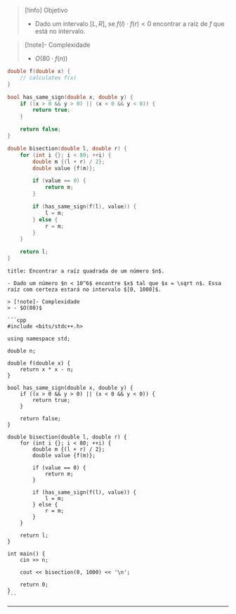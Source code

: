 > [!info] Objetivo
> - Dado um intervalo $[L, R]$, se $f(l) \cdot f(r) < 0$ encontrar a raíz de $f$ que está no intervalo.

> [!note]- Complexidade
> - $O(80 \cdot f(n))$

```cpp
double f(double x) {
	// calculates f(x)
}

bool has_same_sign(double x, double y) {
	if ((x > 0 && y > 0) || (x < 0 && y < 0)) {
		return true;
	}

	return false;
}

double bisection(double l, double r) {
	for (int i {}; i < 80; ++i) {
		double m {(l + r) / 2};
		double value {f(m)};

		if (value == 0) {
			return m;
		}

		if (has_same_sign(f(l), value)) {
			l = m;
		} else {
			r = m;
		}
	}

	return l;
}
```

`````ad-example
title: Encontrar a raíz quadrada de um número $n$.

- Dado um número $n < 10^6$ encontre $x$ tal que $x = \sqrt n$. Essa raíz com certeza estará no intervalo $[0, 1000]$.

> [!note]- Complexidade
> - $O(80)$

```cpp
#include <bits/stdc++.h>

using namespace std;

double n;

double f(double x) {
	return x * x - n;
}

bool has_same_sign(double x, double y) {
	if ((x > 0 && y > 0) || (x < 0 && y < 0)) {
		return true;
	}

	return false;
}

double bisection(double l, double r) {
	for (int i {}; i < 80; ++i) {
		double m {(l + r) / 2};
		double value {f(m)};

		if (value == 0) {
			return m;
		}

		if (has_same_sign(f(l), value)) {
			l = m;
		} else {
			r = m;
		}
	}

	return l;
}

int main() {
	cin >> n;

	cout << bisection(0, 1000) << '\n';

	return 0;
}
```
`````

---